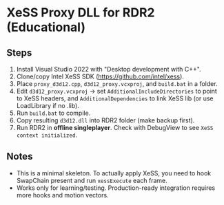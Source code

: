 # XeSS Proxy DLL for RDR2 (Educational)

## Steps
1. Install Visual Studio 2022 with "Desktop development with C++".
2. Clone/copy Intel XeSS SDK (https://github.com/intel/xess).
3. Place `proxy_d3d12.cpp`, `d3d12_proxy.vcxproj`, and `build.bat` in a folder.
4. Edit `d3d12_proxy.vcxproj` → set `AdditionalIncludeDirectories` to point to XeSS headers, and `AdditionalDependencies` to link XeSS lib (or use LoadLibrary if no .lib).
5. Run `build.bat` to compile.
6. Copy resulting `d3d12.dll` into RDR2 folder (make backup first).
7. Run RDR2 in **offline singleplayer**. Check with DebugView to see `XeSS context initialized`.

## Notes
- This is a minimal skeleton. To actually apply XeSS, you need to hook SwapChain present and run `xessExecute` each frame.
- Works only for learning/testing. Production-ready integration requires more hooks and motion vectors.
